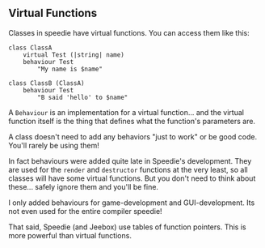 ## Virtual Functions

Classes in speedie have virtual functions. You can access them like this:

    class ClassA
        virtual Test (|string| name)
        behaviour Test
            "My name is $name"

    class ClassB (ClassA)
        behaviour Test
            "B said 'hello' to $name"

A `Behaviour` is an implementation for a virtual function... and the virtual function itself is the thing that defines what the function's parameters are.

A class doesn't need to add any behaviors "just to work" or be good code. You'll rarely be using them!

In fact behaviours were added quite late in Speedie's development. They are used for the `render` and `destructor` functions at the very least, so all classes will have some virtual functions. But you don't need to think about these... safely ignore them and you'll be fine.

I only added behaviours for game-development and GUI-development. Its not even used for the entire compiler speedie!

That said, Speedie (and Jeebox) use tables of function pointers. This is more powerful than virtual functions.